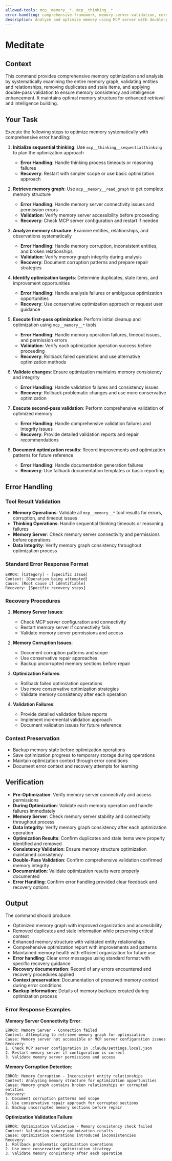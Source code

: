 ```yaml
---
allowed-tools: mcp__memory__*, mcp__thinking__*
error-handling: comprehensive-framework, memory-server-validation, corruption-detection, optimization-validation, backup-management, rollback-procedures
description: Analyze and optimize memory using MCP server with double-pass validation for comprehensive memory intelligence enhancement.
---
```


# Meditate

## Context

This command provides comprehensive memory optimization and analysis by systematically examining the entire memory graph, validating entities and relationships, removing duplicates and stale items, and applying double-pass validation to ensure memory consistency and intelligence enhancement. It maintains optimal memory structure for enhanced retrieval and intelligence building.

## Your Task

Execute the following steps to optimize memory systematically with comprehensive error handling:

1. **Initialize sequential thinking**: Use `mcp__thinking__sequentialthinking` to plan the optimization approach
   - **Error Handling**: Handle thinking process timeouts or reasoning failures
   - **Recovery**: Restart with simpler scope or use basic optimization approach

2. **Retrieve memory graph**: Use `mcp__memory__read_graph` to get complete memory structure
   - **Error Handling**: Handle memory server connectivity issues and permission errors
   - **Validation**: Verify memory server accessibility before proceeding
   - **Recovery**: Check MCP server configuration and restart if needed

3. **Analyze memory structure**: Examine entities, relationships, and observations systematically
   - **Error Handling**: Handle memory corruption, inconsistent entities, and broken relationships
   - **Validation**: Verify memory graph integrity during analysis
   - **Recovery**: Document corruption patterns and prepare repair strategies

4. **Identify optimization targets**: Determine duplicates, stale items, and improvement opportunities
   - **Error Handling**: Handle analysis failures or ambiguous optimization opportunities
   - **Recovery**: Use conservative optimization approach or request user guidance

5. **Execute first-pass optimization**: Perform initial cleanup and optimization using `mcp__memory__*` tools
   - **Error Handling**: Handle memory operation failures, timeout issues, and permission errors
   - **Validation**: Verify each optimization operation success before proceeding
   - **Recovery**: Rollback failed operations and use alternative optimization methods

6. **Validate changes**: Ensure optimization maintains memory consistency and integrity
   - **Error Handling**: Handle validation failures and consistency issues
   - **Recovery**: Rollback problematic changes and use more conservative optimization

7. **Execute second-pass validation**: Perform comprehensive validation of optimized memory
   - **Error Handling**: Handle comprehensive validation failures and integrity issues
   - **Recovery**: Provide detailed validation reports and repair recommendations

8. **Document optimization results**: Record improvements and optimization patterns for future reference
   - **Error Handling**: Handle documentation generation failures
   - **Recovery**: Use fallback documentation templates or basic reporting

## Error Handling

### Tool Result Validation
- **Memory Operations**: Validate all `mcp__memory__*` tool results for errors, corruption, and timeout issues
- **Thinking Operations**: Handle sequential thinking timeouts or reasoning failures
- **Memory Server**: Check memory server connectivity and permissions before operations
- **Data Integrity**: Verify memory graph consistency throughout optimization process

### Standard Error Response Format
```
ERROR: [Category] - [Specific Issue]
Context: [Operation being attempted]
Cause: [Root cause if identifiable]
Recovery: [Specific recovery steps]
```

### Recovery Procedures
1. **Memory Server Issues**:
   - Check MCP server configuration and connectivity
   - Restart memory server if connectivity fails
   - Validate memory server permissions and access

2. **Memory Corruption Issues**:
   - Document corruption patterns and scope
   - Use conservative repair approaches
   - Backup uncorrupted memory sections before repair

3. **Optimization Failures**:
   - Rollback failed optimization operations
   - Use more conservative optimization strategies
   - Validate memory consistency after each operation

4. **Validation Failures**:
   - Provide detailed validation failure reports
   - Implement incremental validation approach
   - Document validation issues for future reference

### Context Preservation
- Backup memory state before optimization operations
- Save optimization progress to temporary storage during operations
- Maintain optimization context through error conditions
- Document error context and recovery attempts for learning

## Verification

- **Pre-Optimization**: Verify memory server connectivity and access permissions
- **During Optimization**: Validate each memory operation and handle failures immediately
- **Memory Server**: Check memory server stability and connectivity throughout process
- **Data Integrity**: Verify memory graph consistency after each optimization operation
- **Optimization Results**: Confirm duplicates and stale items were properly identified and removed
- **Consistency Validation**: Ensure memory structure optimization maintained consistency
- **Double-Pass Validation**: Confirm comprehensive validation confirmed memory integrity
- **Documentation**: Validate optimization results were properly documented
- **Error Handling**: Confirm error handling provided clear feedback and recovery options

## Output

The command should produce:

- Optimized memory graph with improved organization and accessibility
- Removed duplicates and stale information while preserving critical context
- Enhanced memory structure with validated entity relationships
- Comprehensive optimization report with improvements and patterns
- Maintained memory health with efficient organization for future use
- **Error handling**: Clear error messages using standard format with specific recovery guidance
- **Recovery documentation**: Record of any errors encountered and recovery procedures applied
- **Context preservation**: Documentation of preserved memory context during error conditions
- **Backup information**: Details of memory backups created during optimization process

### Error Response Examples

**Memory Server Connectivity Error**:
```
ERROR: Memory Server - Connection failed
Context: Attempting to retrieve memory graph for optimization
Cause: Memory server not accessible or MCP server configuration issues
Recovery:
1. Check MCP server configuration in .claude/settings.local.json
2. Restart memory server if configuration is correct
3. Validate memory server permissions and access
```

**Memory Corruption Detection**:
```
ERROR: Memory Corruption - Inconsistent entity relationships
Context: Analyzing memory structure for optimization opportunities
Cause: Memory graph contains broken relationships or corrupted entities
Recovery:
1. Document corruption patterns and scope
2. Use conservative repair approach for corrupted sections
3. Backup uncorrupted memory sections before repair
```

**Optimization Validation Failure**:
```
ERROR: Optimization Validation - Memory consistency check failed
Context: Validating memory optimization results
Cause: Optimization operations introduced inconsistencies
Recovery:
1. Rollback problematic optimization operations
2. Use more conservative optimization strategy
3. Validate memory consistency after each operation
```